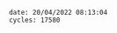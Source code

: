 

                date: 20/04/2022 08:13:04
                cycles: 17580

                         